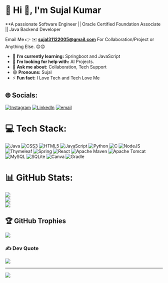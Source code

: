 # 💫 Hi 👋, I'm Sujal Kumar
**A passionate Software Engineer || Oracle Certified Foundation Associate || Java Backend Developer

Email Me 👉 ✉️ **sujal31122005@gmail.com** For Collaboration/Project or Anything Else. 😊😊

- 🌱 **I’m currently learning:** Springboot and JavaScript
- 🤔 **I’m looking for help with:** AI Projects.
- 💬 **Ask me about:** Collaboration, Tech Support
- 😄 **Pronouns:** Sujal
- ⚡ **Fun fact:** I Love Tech and Tech Love Me
## 🌐 Socials:
[![Instagram](https://img.shields.io/badge/Instagram-%23E4405F.svg?logo=Instagram&logoColor=white)](https://instagram.com/sujalkumar_27) [![LinkedIn](https://img.shields.io/badge/LinkedIn-%230077B5.svg?logo=linkedin&logoColor=white)](https://linkedin.com/in/sujal-kumar-69b6a9216) [![email](https://img.shields.io/badge/Email-D14836?logo=gmail&logoColor=white)](mailto:sujal31122005@gmail.com) 

# 💻 Tech Stack:
![Java](https://img.shields.io/badge/java-%23ED8B00.svg?style=for-the-badge&logo=openjdk&logoColor=white) ![CSS3](https://img.shields.io/badge/css3-%231572B6.svg?style=for-the-badge&logo=css3&logoColor=white) ![HTML5](https://img.shields.io/badge/html5-%23E34F26.svg?style=for-the-badge&logo=html5&logoColor=white) ![JavaScript](https://img.shields.io/badge/javascript-%23323330.svg?style=for-the-badge&logo=javascript&logoColor=%23F7DF1E) ![Python](https://img.shields.io/badge/python-3670A0?style=for-the-badge&logo=python&logoColor=ffdd54) ![C](https://img.shields.io/badge/c-%2300599C.svg?style=for-the-badge&logo=c&logoColor=white) ![NodeJS](https://img.shields.io/badge/node.js-6DA55F?style=for-the-badge&logo=node.js&logoColor=white) ![Thymeleaf](https://img.shields.io/badge/Thymeleaf-%23005C0F.svg?style=for-the-badge&logo=Thymeleaf&logoColor=white) ![Spring](https://img.shields.io/badge/spring-%236DB33F.svg?style=for-the-badge&logo=spring&logoColor=white) ![React](https://img.shields.io/badge/react-%2320232a.svg?style=for-the-badge&logo=react&logoColor=%2361DAFB) ![Apache Maven](https://img.shields.io/badge/Apache%20Maven-C71A36?style=for-the-badge&logo=Apache%20Maven&logoColor=white) ![Apache Tomcat](https://img.shields.io/badge/apache%20tomcat-%23F8DC75.svg?style=for-the-badge&logo=apache-tomcat&logoColor=black) ![MySQL](https://img.shields.io/badge/mysql-4479A1.svg?style=for-the-badge&logo=mysql&logoColor=white) ![SQLite](https://img.shields.io/badge/sqlite-%2307405e.svg?style=for-the-badge&logo=sqlite&logoColor=white) ![Canva](https://img.shields.io/badge/Canva-%2300C4CC.svg?style=for-the-badge&logo=Canva&logoColor=white) ![Gradle](https://img.shields.io/badge/Gradle-02303A.svg?style=for-the-badge&logo=Gradle&logoColor=white)
# 📊 GitHub Stats:
![](https://github-readme-stats.vercel.app/api?username=sujalkumar27&theme=dark&hide_border=false&include_all_commits=true&count_private=true)<br/>
![](https://nirzak-streak-stats.vercel.app/?user=sujalkumar27&theme=dark&hide_border=false)<br/>
![](https://github-readme-stats.vercel.app/api/top-langs/?username=sujalkumar27&theme=dark&hide_border=false&include_all_commits=true&count_private=true&layout=compact)

<!-- Snake Game Repo View -->
<!--
<div align="center">
  <img src="https://profile-readme-generator.com/assets/snake.svg" alt="Snake animation" />
</div>
-->

## 🏆 GitHub Trophies
![](https://github-profile-trophy.vercel.app/?username=sujalkumar27&theme=radical&no-frame=false&no-bg=true&margin-w=4)

### ✍️ Dev Quote
![](https://quotes-github-readme.vercel.app/api?type=horizontal&theme=radical)

---
[![](https://visitcount.itsvg.in/api?id=sujalkumar27&icon=0&color=0)](https://visitcount.itsvg.in)

<!-- Proudly created with GPRM ( https://gprm.itsvg.in ) -->
